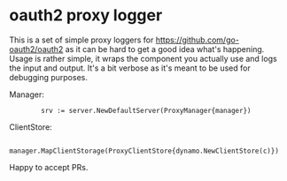 # oauth2 proxy logger 

This is a set of simple proxy loggers for https://github.com/go-oauth2/oauth2 as it can be hard to get a good idea what's
happening. Usage is rather simple, it wraps the component you actually use and logs the input and output. It's a bit 
verbose as it's meant to be used for debugging purposes.

Manager:

        	srv := server.NewDefaultServer(ProxyManager{manager})


ClientStore: 

        	manager.MapClientStorage(ProxyClientStore{dynamo.NewClientStore(c)})


Happy to accept PRs.